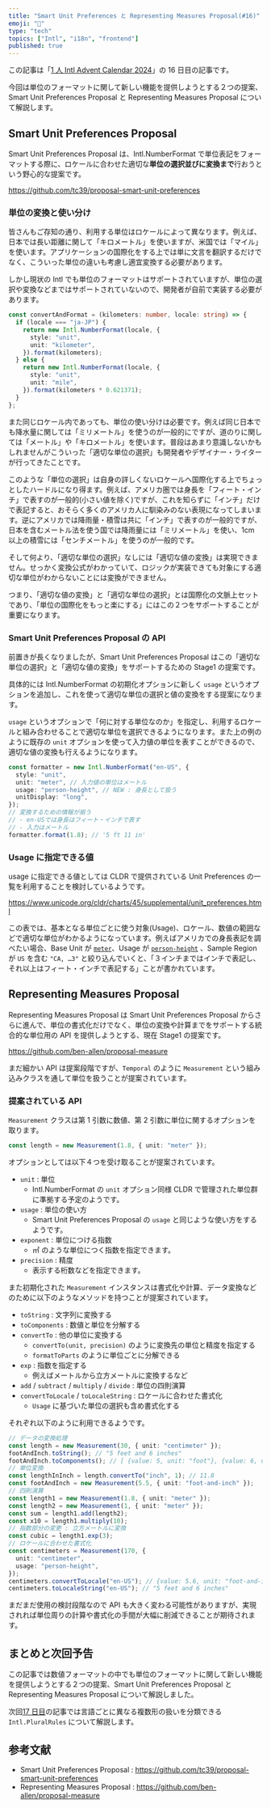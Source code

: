 ```yaml
---
title: "Smart Unit Preferences と Representing Measures Proposal(#16)"
emoji: "📐"
type: "tech"
topics: ["Intl", "i18n", "frontend"]
published: true
---
```


この記事は「[1 人 Intl Advent Calendar 2024](https://adventar.org/calendars/10555)」の 16 日目の記事です。

今回は単位のフォーマットに関して新しい機能を提供しようとする２つの提案、Smart Unit Preferences Proposal と Representing Measures Proposal について解説します。

## Smart Unit Preferences Proposal

Smart Unit Preferences Proposal は、Intl.NumberFormat で単位表記をフォーマットする際に、ロケールに合わせた適切な**単位の選択並びに変換まで**行おうという野心的な提案です。

https://github.com/tc39/proposal-smart-unit-preferences

### 単位の変換と使い分け

皆さんもご存知の通り、利用する単位はロケールによって異なります。例えば、日本では長い距離に関して「キロメートル」を使いますが、米国では「マイル」を使います。アプリケーションの国際化をする上では単に文言を翻訳するだけでなく、こういった単位の違いも考慮し適宜変換する必要があります。

しかし現状の Intl でも単位のフォーマットはサポートされていますが、単位の選択や変換などまではサポートされていないので、開発者が自前で実装する必要があります。

```ts
const convertAndFormat = (kilometers: number, locale: string) => {
  if (locale === "ja-JP") {
    return new Intl.NumberFormat(locale, {
      style: "unit",
      unit: "kilometer",
    }).format(kilometers);
  } else {
    return new Intl.NumberFormat(locale, {
      style: "unit",
      unit: "mile",
    }).format(kilometers * 0.621371);
  }
};
```

また同じロケール内であっても、単位の使い分けは必要です。例えば同じ日本でも降水量に関しては「ミリメートル」を使うのが一般的にですが、道のりに関しては「メートル」や「キロメートル」を使います。普段はあまり意識しないかもしれませんがこういった「適切な単位の選択」も開発者やデザイナー・ライターが行ってきたことです。

このような「単位の選択」は自身の詳しくないロケールへ国際化する上でちょっとしたハードルになり得ます。例えば、アメリカ圏では身長を「フィート・インチ」で表すのが一般的(小さい値を除く)ですが、これを知らずに「インチ」だけで表記すると、おそらく多くのアメリカ人に馴染みのない表現になってしまいます。逆にアメリカでは降雨量・積雪は共に「インチ」で表すのが一般的ですが、日本を含むメートル法を使う国では降雨量には「ミリメートル」を使い、1cm 以上の積雪には「センチメートル」を使うのが一般的です。

そして何より、「適切な単位の選択」なしには「適切な値の変換」は実現できません。せっかく変換公式がわかっていて、ロジックが実装できても対象にする適切な単位がわからないことには変換ができません。

つまり、「適切な値の変換」と「適切な単位の選択」とは国際化の文脈上セットであり、「単位の国際化をもっと楽にする」にはこの２つをサポートすることが重要になります。

### Smart Unit Preferences Proposal の API

前置きが長くなりましたが、Smart Unit Preferences Proposal はこの「適切な単位の選択」と「適切な値の変換」をサポートするための Stage1 の提案です。

具体的には Intl.NumberFormat の初期化オプションに新しく `usage` というオプションを追加し、これを使って適切な単位の選択と値の変換をする提案になります。

`usage` というオプションで「何に対する単位なのか」を指定し、利用するロケールと組み合わせることで適切な単位を選択できるようになります。また上の例のように既存の `unit` オプションを使って入力値の単位を表すことができるので、適切な値の変換も行えるようになります。

```ts
const formatter = new Intl.NumberFormat("en-US", {
  style: "unit",
  unit: "meter", // 入力値の単位はメートル
  usage: "person-height", // NEW : 身長として扱う
  unitDisplay: "long",
});
// 変換するための情報が揃う
// - en-USでは身長はフィート・インチで表す
// - 入力はメートル
formatter.format(1.8); // '5 ft 11 in'
```

### Usage に指定できる値

usage に指定できる値としては CLDR で提供されている Unit Preferences の一覧を利用することを検討しているようです。

https://www.unicode.org/cldr/charts/45/supplemental/unit_preferences.html

この表では、基本となる単位ごとに使う対象(Usage)、ロケール、数値の範囲などで適切な単位がわかるようになっています。例えばアメリカでの身長表記を調べたい場合、Base Unit が [`meter`](https://www.unicode.org/cldr/charts/45/supplemental/unit_preferences.html#meter)、Usage が [`person-height`](https://www.unicode.org/cldr/charts/45/supplemental/unit_preferences.html#person-height) 、Sample Region が `US` を含む `"CA, …3"` と絞り込んでいくと、「３インチまではインチで表記し、それ以上はフィート・インチで表記する」ことが書かれています。

## Representing Measures Proposal

Representing Measures Proposal は Smart Unit Preferences Proposal からさらに進んで、単位の書式化だけでなく、単位の変換や計算までをサポートする統合的な単位用の API を提供しようとする、現在 Stage1 の提案です。

https://github.com/ben-allen/proposal-measure

まだ細かい API は提案段階ですが、`Temporal` のように `Measurement` という組み込みクラスを通して単位を扱うことが提案されています。

### 提案されている API

`Measurement` クラスは第 1 引数に数値、第 2 引数に単位に関するオプションを取ります。

```ts
const length = new Measurement(1.8, { unit: "meter" });
```

オプションとしては以下４つを受け取ることが提案されています。

- `unit` : 単位
  - Intl.NumberFormat の `unit` オプション同様 CLDR で管理された単位群に準拠する予定のようです。
- `usage` : 単位の使い方
  - Smart Unit Preferences Proposal の `usage` と同じような使い方をするようです。
- `exponent` : 単位につける指数
  - ㎡ のような単位につく指数を指定できます。
- `precision` : 精度
  - 表示する桁数などを指定できます。

また初期化された `Measurement` インスタンスは書式化や計算、データ変換などのために以下のようなメソッドを持つことが提案されています。

- `toString` : 文字列に変換する
- `toComponents` : 数値と単位を分解する
- `convertTo` : 他の単位に変換する
  - `convertTo(unit, precision)` のように変換先の単位と精度を指定する
  - `formatToParts` のように単位ごとに分解できる
- `exp` : 指数を指定する
  - 例えばメートルから立方メートルに変換するなど
- `add` / `subtract` / `multiply` / `divide` : 単位の四則演算
- `convertToLocale` / `toLocaleString` : ロケールに合わせた書式化
  - `Usage` に基づいた単位の選択も含め書式化する

それぞれ以下のように利用できるようです。

```ts
// データの変換処理
const length = new Measurement(30, { unit: "centimeter" });
footAndInch.toString(); // "5 feet and 6 inches"
footAndInch.toComponents(); // [ {value: 5, unit: "foot"}, {value: 6, unit: "inch"}]
// 単位変換
const lengthInInch = length.convertTo("inch", 1); // 11.8
const footAndInch = new Measurement(5.5, { unit: "foot-and-inch" });
// 四則演算
const length1 = new Measurement(1.8, { unit: "meter" });
const length2 = new Measurement(1, { unit: "meter" });
const sum = length1.add(length2);
const x10 = length1.multiply(10);
// 指数部分の変更 : 立方メートルに変換
const cubic = length1.exp(3);
// ロケールに合わせた書式化
const centimeters = Measurement(170, {
  unit: "centimeter",
  usage: "person-height",
});
centimeters.convertToLocale("en-US"); // {value: 5.6, unit: "foot-and-inch"}
centimeters.toLocaleString("en-US"); // "5 feet and 6 inches"
```

まだまだ使用の検討段階なので API も大きく変わる可能性がありますが、実現されれば単位周りの計算や書式化の手間が大幅に削減できることが期待されます。

## まとめと次回予告

この記事では数値フォーマットの中でも単位のフォーマットに関して新しい機能を提供しようとする２つの提案、Smart Unit Preferences Proposal と Representing Measures Proposal について解説しました。

次回[17 日目](https://zenn.dev/sajikix/articles/intl-advent-calendar-24-17)の記事では言語ごとに異なる複数形の扱いを分類できる `Intl.PluralRules` について解説します。

## 参考文献

- Smart Unit Preferences Proposal : https://github.com/tc39/proposal-smart-unit-preferences
- Representing Measures Proposal : https://github.com/ben-allen/proposal-measure
